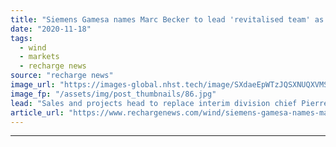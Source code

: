 ```yaml
---
title: "Siemens Gamesa names Marc Becker to lead 'revitalised team' as new Offshore Wind CEO"
date: "2020-11-18"
tags: 
  - wind
  - markets
  - recharge news
source: "recharge news"
image_url: "https://images-global.nhst.tech/image/SXdaeEpWTzJQSXNUQXVMSjY0NGZHVkc1Ujg2SzBrUGg4NGFScjAvZllUOD0=/nhst/binary/d4e5f7c3a2d674f862fe71e04a3808af"
image_fp: "/assets/img/post_thumbnails/86.jpg"
lead: "Sales and projects head to replace interim division chief Pierre Bauer from 1 February after months of executive reshuffling at German-Spanish OEM"
article_url: "https://www.rechargenews.com/wind/siemens-gamesa-names-marc-becker-to-lead-revitalised-team-as-new-offshore-wind-ceo/2-1-914747"
---
```


---
